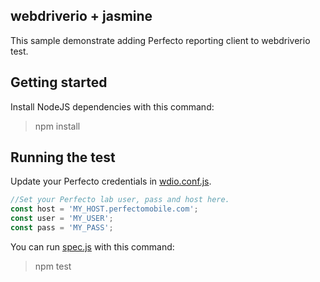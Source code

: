## webdriverio + jasmine 

This sample demonstrate adding Perfecto reporting client to webdriverio test.

## Getting started
Install NodeJS dependencies with this command:

> npm install

## Running the test
Update your Perfecto credentials in [wdio.conf.js](conf.js).
```JavaScript
//Set your Perfecto lab user, pass and host here.
const host = 'MY_HOST.perfectomobile.com';
const user = 'MY_USER';
const pass = 'MY_PASS';
```
You can run [spec.js](https://github.com/PerfectoCode/Samples/blob/master/Reporting/JavaScript/webdriverio/specs.js) with this command:

> npm test
